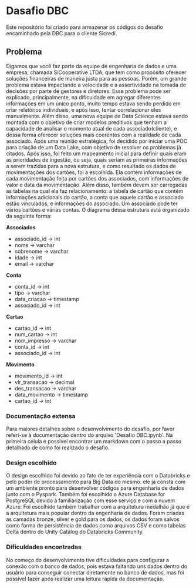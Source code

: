 # Dasafio DBC
Este repositório foi criado para armazenar os códigos do desafio encaminhado pela DBC para o cliente Sicredi.

## Problema
Digamos que você faz parte da equipe de engenharia de dados e uma empresa, chamada SiCooperative LTDA, que tem como propósito oferecer soluções financeiras de maneira justa para as 
pessoas. Porém, um grande problema estava impactando a velocidade e a assertividade na tomada de decisões por parte de gestores e diretores. Esse problema pode ser explicado, principalmente, na 
dificuldade em agregar diferentes informações em um único ponto, muito tempo estava sendo perdido em criar relatórios individuais, e após isso, tentar correlacionar eles manualmente. Além disso, uma 
nova equipe de Data Science estava sendo montada com o objetivo de criar modelos preditivos que tenham a capacidade de analisar o momento atual de cada associado(cliente), e dessa forma oferecer 
soluções mais coerentes com a realidade de cada associado. Após uma reunião estratégica, foi decidido por iniciar uma POC para criação de um Data Lake, com objetivo de resolver os problemas já citados. 
Após isso, foi feito um mapeamento inicial para definir quais eram as prioridades de ingestão, ou seja, quais seriam as primeiras informações a serem trazidas para a nova estrutura, e como resultado os 
dados de movimentações dos cartões, foi a escolhida. Ela contém informações de cada movimentação feita por cartões dos associados, com informações de valor e data da movimentação. Além disso, 
também devem ser carregadas as tabelas na qual ela faz relacionamento: a tabela de cartão que contém informações adicionais do cartão, a conta que aquele cartão e associado estão vinculados, e 
informações do associado. Um associado pode ter vários cartões e várias contas.  O diagrama dessa estrutura está organizado da seguinte forma:

**Associados**
* associado_id -> int
* nome -> varchar
* sobrenome -> varchar
* idade -> int
* email -> varchar

**Conta** 
* conta_id -> int
* tipo -> varchar
* data_criacao -> timestamp
* associado_id -> int

**Cartao**
* cartao_id -> int
* num_cartao -> int
* nom_impresso -> varchar
* conta_id -> int
* associado_id -> int

**Movimento**
* movimento_id -> int
* vlr_transacao -> decimal
* des_transacao -> varchar
* data_movimento -> timestamp
* cartao_id -> int

### Documentação extensa
Para maiores detalhes sobre o desenvolvimento do desafio, por favor referi-se à documentação dentro do arquivo 'Desafio DBC.ipynb'. Na primeira celula é possível encontrar um markdown com o passo a passo detalhado de como foi realizado o desafio.

### Design escolhido
O design escolhido foi devido ao fato de ter experiência com o Databricks e pelo poder de processamento para Big Data do mesmo. ele já consta com um ambiente pronto para desenvolver códigos para engenharia
de dados junto com o Pyspark. Também foi escolhido o Azure Database for PostgreSQL devido à familiarização com esse serviço e com a nuvem Azure. Foi escolhido também trabalhar com a arquitetura medalhão 
já que é a arquitetura mais popular dentro da engenharia de dados. Foram criadas as camadas bronze, silver e gold para os dados, os dados foram salvos como forma de persistência de dados como arquivos CSV
e como tabelas Delta dentro do Unity Catalog do Databricks Community. 

### Dificuldades encontradas
No começo do desenvolvimento tive dificuldades para configurar a conexão com o banco de dados, pois estava faltando uns dados dentro do usuário para conseguir conectar
diretamente no banco de dados, mas foi possível fazer após realizar uma leitura rápida da documentação.